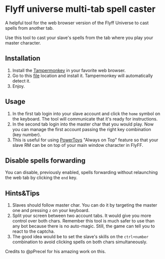 # Flyff universe multi-tab spell caster

A helpful tool for the web browser version of the Flyff Universe to cast spells from another tab.

Use this tool to cast your slave's spells from the tab where you play your master character.

## Installation

1. Install the [Tampermonkey](https://www.tampermonkey.net/) in your favorite web browser.
2. Go to this [file](https://raw.githubusercontent.com/doodlefudge/enhanced-flyff-universe-multi-tab-spell-caster/main/script.user.js) location and install it. Tampermonkey will automatically detect it.
3. Enjoy.

## Usage

1. In the first tab login into your slave account and click the `home` symbol on the keyboard. The tool will communicate that it's ready for instructions.
2. In the second tab login into the master char that you would play. Now you can manage the first account passing the right key combination (key number).
3. This is useful for using [PowerToys](https://aka.ms/installpowertoys) "Always on Top" feature so that your slave RM can be on top of your main window character in FlyFF.
## Disable spells forwarding

You can disable, previously enabled, spells forwarding without relaunching the web tab by clicking the `end` key.

## Hints&Tips

1. Slaves should follow master char. You can do it by targeting the master one and pressing `z` on your keyboard.
2. Split your screen between two account tabs. It would give you more control over both chars. Remember this tool is much safer to use than any bot because there is no auto-magic. Still, the game can tell you to react to the captcha.
3. The good idea would be to set the slave's skills on the `ctrl+number` combination to avoid clicking spells on both chars simultaneously.


Credits to @pPrecel for his amazing work on this.
